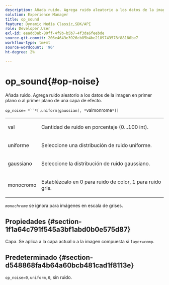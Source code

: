 ```yaml
---
description: Añada ruido. Agrega ruido aleatorio a los datos de la imagen en primer plano o al primer plano de una capa de efecto.
solution: Experience Manager
title: op_sound
feature: Dynamic Media Classic,SDK/API
role: Developer,User
exl-id: eeadd3ab-80ff-4f9b-b5b7-4f3da6feebde
source-git-commit: 206e4643e3926cb85b4be2189743578f88180be7
workflow-type: tm+mt
source-wordcount: '96'
ht-degree: 2%

---
```


# op_sound{#op-noise}

Añada ruido. Agrega ruido aleatorio a los datos de la imagen en primer plano o al primer plano de una capa de efecto.

`op_noise= *``*[,uniform|gaussian[, *`valmonrome`*]]`

<table id="table_40675464E5824D52BF392ECCE2DDC03C"> 
 <tbody> 
  <tr> 
   <td colname="col1"> <p><span class="codeph"> val</span> </p> </td> 
   <td colname="col2"> <p>Cantidad de ruido en porcentaje (0...100 int). </p> </td> 
  </tr> 
  <tr> 
   <td colname="col1"> <p><span class="codeph"> uniforme</span> </p> </td> 
   <td colname="col2"> <p>Seleccione una distribución de ruido uniforme. </p> </td> 
  </tr> 
  <tr> 
   <td colname="col1"> <p><span class="codeph"> gaussiano</span> </p> </td> 
   <td colname="col2"> <p>Seleccione la distribución de ruido gaussiano. </p> </td> 
  </tr> 
  <tr> 
   <td colname="col1"> <p><span class="varname"> monocromo</span> </p> </td> 
   <td colname="col2"> <p>Establézcalo en 0 para ruido de color, 1 para ruido gris. </p> </td> 
  </tr> 
 </tbody> 
</table>

*`monochrome`* se ignora para imágenes en escala de grises.

## Propiedades {#section-1f1a64c791f545a3bf1abd0b0e575d87}

Capa. Se aplica a la capa actual o a la imagen compuesta si `layer=comp`.

## Predeterminado {#section-d548868fa4b64a60bcb481cad1f8113e}

`op_noise=0,uniform,0`, sin ruido.
